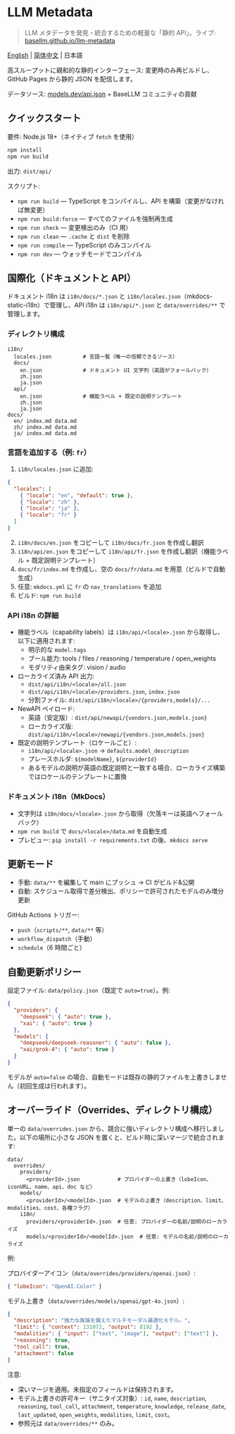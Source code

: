 # LLM Metadata

> LLM メタデータを発見・統合するための軽量な「静的 API」。ライブ: [basellm.github.io/llm-metadata](https://basellm.github.io/llm-metadata/)

[English](README.md) | [简体中文](README.zh-CN.md) | 日本語

高スループットに親和的な静的インターフェース: 変更時のみ再ビルドし、GitHub Pages から静的 JSON を配信します。

データソース: [models.dev/api.json](https://models.dev/api.json) + BaseLLM コミュニティの貢献

## クイックスタート

要件: Node.js 18+（ネイティブ `fetch` を使用）

```bash
npm install
npm run build
```

出力: `dist/api/`

スクリプト:

- `npm run build` — TypeScript をコンパイルし、API を構築（変更がなければ無変更）
- `npm run build:force` — すべてのファイルを強制再生成
- `npm run check` — 変更検出のみ（CI 用）
- `npm run clean` — `.cache` と `dist` を削除
- `npm run compile` — TypeScript のみコンパイル
- `npm run dev` — ウォッチモードでコンパイル

## 国際化（ドキュメントと API）

ドキュメント i18n は `i18n/docs/*.json` と `i18n/locales.json`（mkdocs-static-i18n）で管理し、API i18n は `i18n/api/*.json` と `data/overrides/**` で管理します。

### ディレクトリ構成

```
i18n/
  locales.json          # 言語一覧（唯一の信頼できるソース）
  docs/
    en.json             # ドキュメント UI 文字列（英語がフォールバック）
    zh.json
    ja.json
  api/
    en.json             # 機能ラベル + 既定の説明テンプレート
    zh.json
    ja.json
docs/
  en/ index.md data.md
  zh/ index.md data.md
  ja/ index.md data.md
```

### 言語を追加する（例: `fr`）

1. `i18n/locales.json` に追加:

```json
{
  "locales": [
    { "locale": "en", "default": true },
    { "locale": "zh" },
    { "locale": "ja" },
    { "locale": "fr" }
  ]
}
```

2. `i18n/docs/en.json` をコピーして `i18n/docs/fr.json` を作成し翻訳
3. `i18n/api/en.json` をコピーして `i18n/api/fr.json` を作成し翻訳（機能ラベル + 既定説明テンプレート）
4. `docs/fr/index.md` を作成し、空の `docs/fr/data.md` を用意（ビルドで自動生成）
5. 任意: `mkdocs.yml` に `fr` の `nav_translations` を追加
6. ビルド: `npm run build`

### API i18n の詳細

- 機能ラベル（capability labels）は `i18n/api/<locale>.json` から取得し、以下に適用されます:
  - 明示的な `model.tags`
  - ブール能力: tools / files / reasoning / temperature / open_weights
  - モダリティ由来タグ: vision / audio
- ローカライズ済み API 出力:
  - `dist/api/i18n/<locale>/all.json`
  - `dist/api/i18n/<locale>/providers.json`, `index.json`
  - 分割ファイル: `dist/api/i18n/<locale>/{providers,models}/...`
- NewAPI ペイロード:
  - 英語（安定版）: `dist/api/newapi/{vendors.json,models.json}`
  - ローカライズ版: `dist/api/i18n/<locale>/newapi/{vendors.json,models.json}`
- 既定の説明テンプレート（ロケールごと）:
  - `i18n/api/<locale>.json` → `defaults.model_description`
  - プレースホルダ: `${modelName}`, `${providerId}`
  - あるモデルの説明が英語の既定説明と一致する場合、ローカライズ構築ではロケールのテンプレートに置換

### ドキュメント i18n（MkDocs）

- 文字列は `i18n/docs/<locale>.json` から取得（欠落キーは英語へフォールバック）
- `npm run build` で `docs/<locale>/data.md` を自動生成
- プレビュー: `pip install -r requirements.txt` の後、`mkdocs serve`

## 更新モード

- 手動: `data/**` を編集して main にプッシュ → CI がビルド&公開
- 自動: スケジュール取得で差分検出、ポリシーで許可されたモデルのみ増分更新

GitHub Actions トリガー:

- `push`（`scripts/**`, `data/**` 等）
- `workflow_dispatch`（手動）
- `schedule`（6 時間ごと）

## 自動更新ポリシー

設定ファイル: `data/policy.json`（既定で `auto=true`）。例:

```json
{
  "providers": {
    "deepseek": { "auto": true },
    "xai": { "auto": true }
  },
  "models": {
    "deepseek/deepseek-reasoner": { "auto": false },
    "xai/grok-4": { "auto": true }
  }
}
```

モデルが `auto=false` の場合、自動モードは既存の静的ファイルを上書きしません（初回生成は行われます）。

## オーバーライド（Overrides、ディレクトリ構成）

単一の `data/overrides.json` から、競合に強いディレクトリ構成へ移行しました。以下の場所に小さな JSON を置くと、ビルド時に深いマージで統合されます:

```
data/
  overrides/
    providers/
      <providerId>.json            # プロバイダーの上書き（lobeIcon、iconURL、name、api、doc など）
    models/
      <providerId>/<modelId>.json  # モデルの上書き（description、limit、modalities、cost、各種フラグ）
    i18n/
      providers/<providerId>.json  # 任意: プロバイダーの名前/説明のローカライズ
      models/<providerId>/<modelId>.json  # 任意: モデルの名前/説明のローカライズ
```

例:

プロバイダーアイコン（`data/overrides/providers/openai.json`）:

```json
{ "lobeIcon": "OpenAI.Color" }
```

モデル上書き（`data/overrides/models/openai/gpt-4o.json`）:

```json
{
  "description": "強力な推論を備えたマルチモーダル最適化モデル。",
  "limit": { "context": 131072, "output": 8192 },
  "modalities": { "input": ["text", "image"], "output": ["text"] },
  "reasoning": true,
  "tool_call": true,
  "attachment": false
}
```

注意:

- 深いマージを適用。未指定のフィールドは保持されます。
- モデル上書きの許可キー（サニタイズ対象）: `id`, `name`, `description`, `reasoning`, `tool_call`, `attachment`, `temperature`, `knowledge`, `release_date`, `last_updated`, `open_weights`, `modalities`, `limit`, `cost`。
- 参照元は `data/overrides/**` のみ。

